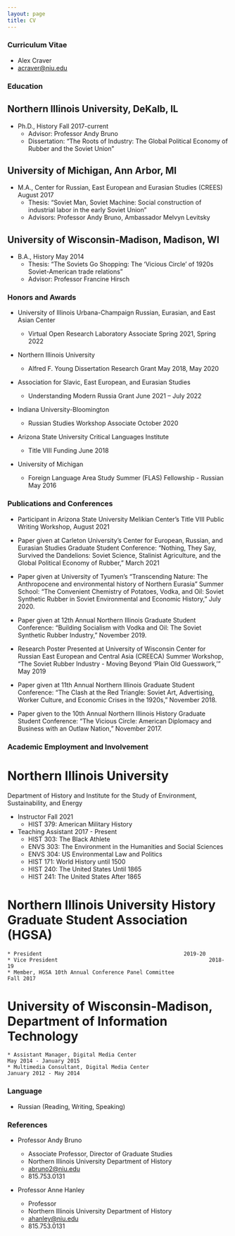```yaml
---
layout: page
title: CV
---
```

### Curriculum Vitae
* Alex Craver
* acraver@niu.edu

### Education

## Northern Illinois University, DeKalb, IL
* Ph.D., History												Fall 2017-current
	* Advisor: Professor Andy Bruno
	* Dissertation: “The Roots of Industry: The Global Political Economy of Rubber and the Soviet Union”

## University of Michigan, Ann Arbor, MI
* M.A., Center for Russian, East European and Eurasian Studies (CREES)					August 2017
	* Thesis: “Soviet Man, Soviet Machine: Social construction of industrial labor in the early Soviet Union”
	* Advisors: Professor Andy Bruno, Ambassador Melvyn Levitsky

## University of Wisconsin-Madison, Madison, WI
* B.A., History												May 2014
	* Thesis: “The Soviets Go Shopping: The ‘Vicious Circle’ of 1920s Soviet-American trade relations” 
	* Advisor: Professor Francine Hirsch

### Honors and Awards
* University of Illinois Urbana-Champaign Russian, Eurasian, and East Asian Center 
	* Virtual Open Research Laboratory Associate								Spring 2021, Spring 2022

* Northern Illinois University
	* Alfred F. Young Dissertation Research Grant								May 2018, May 2020

* Association for Slavic, East European, and Eurasian Studies 
	* Understanding Modern Russia Grant 									June 2021 – July 2022

* Indiana University-Bloomington 
	* Russian Studies Workshop Associate									October 2020 

* Arizona State University Critical Languages Institute 
	* Title VIII Funding											June 2018

* University of Michigan 
	* Foreign Language Area Study Summer (FLAS) Fellowship - Russian 	May 2016





### Publications and Conferences
* Participant in Arizona State University Melikian Center’s Title VIII Public Writing Workshop, August 2021

* Paper given at Carleton University’s Center for European, Russian, and Eurasian Studies Graduate Student Conference: “Nothing, They Say, Survived the Dandelions: Soviet Science, Stalinist Agriculture, and the Global Political Economy of Rubber,” March 2021

* Paper given at University of Tyumen’s “Transcending Nature: The Anthropocene and environmental history of Northern Eurasia” Summer School: “The Convenient Chemistry of Potatoes, Vodka, and Oil: Soviet Synthetic Rubber in Soviet Environmental and Economic History,” July 2020.

* Paper given at 12th Annual Northern Illinois Graduate Student Conference: “Building Socialism with Vodka and Oil: The Soviet Synthetic Rubber Industry,” November 2019.

* Research Poster Presented at University of Wisconsin Center for Russian East European and Central Asia (CREECA) Summer Workshop, “The Soviet Rubber Industry - Moving Beyond ‘Plain Old Guesswork,’” May 2019

* Paper given at 11th Annual Northern Illinois Graduate Student Conference: “The Clash at the Red Triangle: Soviet Art, Advertising, Worker Culture, and Economic Crises in the 1920s,” November 2018.

* Paper given to the 10th Annual Northern Illinois History Graduate Student Conference: “The Vicious Circle: American Diplomacy and Business with an Outlaw Nation,” November 2017.

### Academic Employment and Involvement
# Northern Illinois University
Department of History and Institute for the Study of Environment, Sustainability, and Energy
* Instructor												Fall 2021
	* HIST 379: American Military History
* Teaching Assistant											2017 - Present
	* HIST 303: The Black Athlete
	* ENVS 303: The Environment in the Humanities and Social Sciences
	* ENVS 304: US Environmental Law and Politics
	* HIST 171: World History until 1500
	* HIST 240: The United States Until 1865
	* HIST 241: The United States After 1865

# Northern Illinois University History Graduate Student Association (HGSA)
	* President												2019-20
	* Vice President												2018-19	
	* Member, HGSA 10th Annual Conference Panel Committee							Fall 2017

# University of Wisconsin-Madison, Department of Information Technology	      
	* Assistant Manager, Digital Media Center									May 2014 - January 2015
	* Multimedia Consultant, Digital Media Center								January 2012 - May 2014

### Language
* Russian (Reading, Writing, Speaking)

### References
* Professor Andy Bruno
	* Associate Professor, Director of Graduate Studies
	* Northern Illinois University Department of History
	* abruno2@niu.edu
	* 815.753.0131

* Professor Anne Hanley
	* Professor
	* Northern Illinois University Department of History
	* ahanley@niu.edu
	* 815.753.0131

